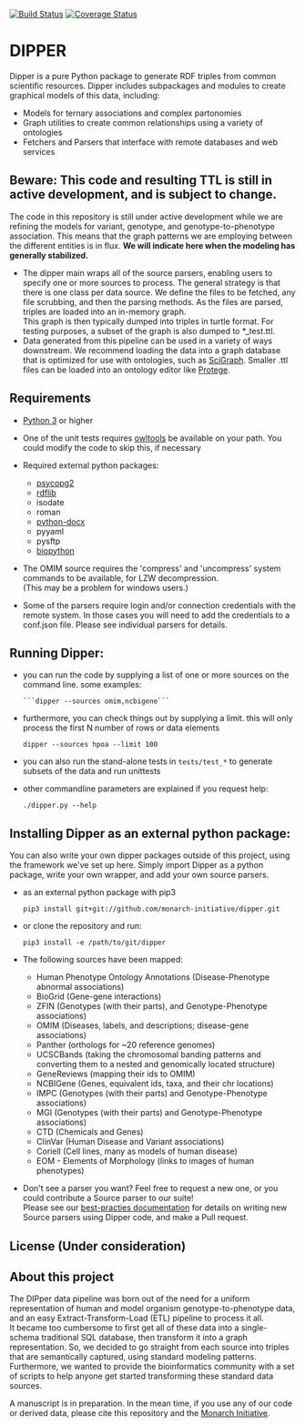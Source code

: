 [![Build Status](https://travis-ci.org/monarch-initiative/dipper.svg?branch=build)](https://travis-ci.org/monarch-initiative/dipper)
[![Coverage Status](https://coveralls.io/repos/monarch-initiative/dipper/badge.svg)](https://coveralls.io/r/monarch-initiative/dipper)

# DIPPER
Dipper is a pure Python package to generate RDF triples from common scientific resources.
Dipper includes subpackages and modules to create graphical models of this data, including:

* Models for ternary associations and complex partonomies
* Graph utilities to create common relationships using a variety of ontologies
* Fetchers and Parsers that interface with remote databases and web services

## Beware: This code and resulting TTL is still in active development, and is subject to change.
The code in this repository is still under active development while we are refining the models for variant, 
genotype, and genotype-to-phenotype association.  This means that the graph patterns we are employing 
between the different entities is in flux.  **We will indicate here when the modeling has generally stabilized.**

* The dipper main wraps all of the source parsers, enabling users to specify one or more sources to process. 
The general strategy is that there is one class per data source.  We define the files to be fetched,
any file scrubbing, and then the parsing methods.  As the files are parsed, triples are loaded into an in-memory graph.  
This graph is then typically dumped into triples in turtle format.  For testing purposes,
 a subset of the graph is also dumped to *_test.ttl.
* Data generated from this pipeline can be used in a variety of ways downstream.  We recommend
loading the data into a graph database that is optimized for use with ontologies, such as 
[SciGraph](https://github.com/SciGraph).  Smaller .ttl files can be loaded into an ontology editor 
like [Protege](http://protege.stanford.edu/).

## Requirements
* [Python 3](https://www.python.org/downloads/) or higher
* One of the unit tests requires
[owltools](https://code.google.com/p/owltools/wiki/InstallOWLTools) be available on your path.  You could modify
the code to skip this, if necessary

* Required external python packages:
    * [psycopg2](http://initd.org/psycopg/)
    * [rdflib](https://code.google.com/p/rdflib/)
    * isodate
    * roman
    * [python-docx](https://github.com/python-openxml/python-docx)
    * pyyaml
    * pysftp
    * [biopython](https://github.com/biopython/biopython)

* The OMIM source requires the 'compress' and 'uncompress' system commands to be available, for LZW decompression.  
(This may be a problem for windows users.) 

* Some of the parsers require login and/or connection credentials with the remote system.  In those cases
 you will need to add the credentials to a conf.json file.  Please see individual parsers for details.   

## Running Dipper:
* you can run the code by supplying a list of one or more sources on the command line.  some examples:

      ```dipper --sources omim,ncbigene```

* furthermore, you can check things out by supplying a limit.  this will only process the
first N number of rows or data elements

    ```dipper --sources hpoa --limit 100```

* you can also run the stand-alone tests in ```tests/test_*``` to generate subsets of the data and run unittests
* other commandline parameters are explained if you request help:

    ```./dipper.py --help```

## Installing Dipper as an external python package:
You can also write your own dipper packages outside of this project, using the framework we've set up here.  Simply
import Dipper as a python package, write your own wrapper, and add your own source parsers.
* as an external python package with pip3

    ```pip3 install git+git://github.com/monarch-initiative/dipper.git```

* or clone the repository and run:

    ```pip3 install -e /path/to/git/dipper```

* The following sources have been mapped:
    * Human Phenotype Ontology Annotations (Disease-Phenotype abnormal associations)
    * BioGrid (Gene-gene interactions)
    * ZFIN (Genotypes (with their parts), and Genotype-Phenotype associations)
    * OMIM (Diseases, labels, and descriptions; disease-gene associations)
    * Panther (orthologs for ~20 reference genomes)
    * UCSCBands (taking the chromosomal banding patterns and converting them to a nested and genomically located structure)
    * GeneReviews (mapping their ids to OMIM)
    * NCBIGene (Genes, equivalent ids, taxa, and their chr locations)
    * IMPC (Genotypes (with their parts) and Genotype-Phenotype associations)
    * MGI (Genotypes (with their parts) and Genotype-Phenotype associations)
    * CTD (Chemicals and Genes)
    * ClinVar (Human Disease and Variant associations)
    * Coriell (Cell lines, many as models of human disease)
    * EOM - Elements of Morphology (links to images of human phenotypes)
    
* Don't see a parser you want?  Feel free to request a new one, or you could contribute a Source parser to our suite!  
Please see our [best-practies documentation](sources/README.md) for details on writing new Source parsers 
using Dipper code, and make a Pull request.  

## License (Under consideration)

## About this project
The DIPper data pipeline was born out of the need for a uniform representation of human and model organism
genotype-to-phenotype data, and an easy Extract-Transform-Load (ETL) pipeline to process it all.  
It became too cumbersome to first get all of these data into a single-schema traditional SQL database, 
then transform it into a graph representation.  So, we decided to go straight from each source into triples that 
are semantically captured, using standard modeling patterns.  
Furthermore, we wanted to provide the bioinformatics community with a set of scripts to help anyone 
get started transforming these standard data sources. 

A manuscript is in preparation.  In the mean time, if you use any of our code or derived data, please cite 
this repository and the [Monarch Initiative](http://www.monarchinitiative.org).  


